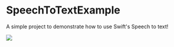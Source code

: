 # SpeechToTextExample
A simple project to demonstrate how to use Swift's Speech to text!

![](https://lh3.googleusercontent.com/J0N_9uOrjQ-ni0AVqE7MQ1v7zJD0nRdvuBO4mfExFr8q-Nr8r54E3pqP3IS0GbUJmeYJlv7pPvz-)
